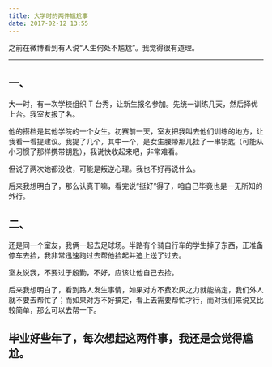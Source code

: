 ```yaml
---
title: 大学时的两件尴尬事
date: 2017-02-12 13:55
---
```

之前在微博看到有人说“人生何处不尴尬”。我觉得很有道理。

<!-- more -->

---
## 一、
大一时，有一次学校组织 T 台秀，让新生报名参加。先统一训练几天，然后择优上台。我室友报了名。

他的搭档是其他学院的一个女生。初赛前一天，室友把我叫去他们训练的地方，让我看一看提建议。我提了几个，其中一个，是女生腰带那儿挂了一串钥匙（可能从小习惯了那样携带钥匙），我说快收起来吧，非常难看。

但说了两次她都没收，可能是叛逆心理。我也不好再说什么。

后来我想明白了，那么认真干嘛，看完说“挺好”得了，咱自己毕竟也是一无所知的外行。

## 二、

还是同一个室友，我俩一起去足球场。半路有个骑自行车的学生掉了东西，正准备停车去捡，我非常迅速跑过去帮他捡起并追上送了过去。

室友说我，不要过于殷勤，不好，应该让他自己去捡。

后来我想明白了，看到路人发生事情，如果对方不费吹灰之力就能搞定，我们外人就不要去帮忙了；而如果对方不好搞定，看上去需要帮忙才行，而对我们来说又比较简单，那么可以去帮一下。


## 毕业好些年了，每次想起这两件事，我还是会觉得尴尬。
